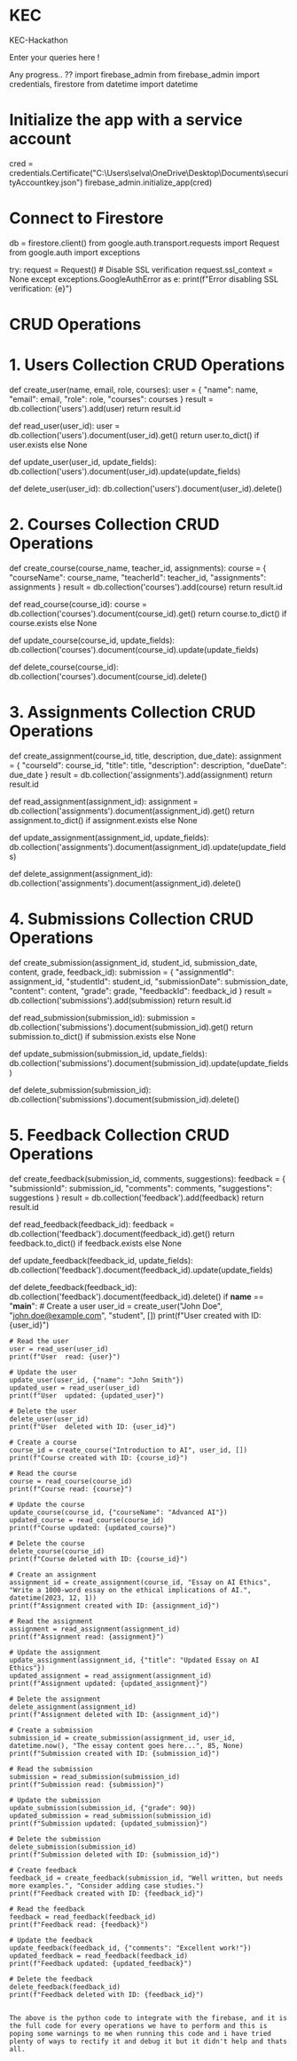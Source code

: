 # KEC
KEC-Hackathon


Enter your queries here !


 Any progress.. ??
import firebase_admin
from firebase_admin import credentials, firestore
from datetime import datetime

# Initialize the app with a service account
cred = credentials.Certificate("C:\\Users\\selva\\OneDrive\\Desktop\\Documents\\securityAccountkey.json")
firebase_admin.initialize_app(cred)

# Connect to Firestore
db = firestore.client()
from google.auth.transport.requests import Request
from google.auth import exceptions

try:
    request = Request()
    # Disable SSL verification
    request.ssl_context = None
except exceptions.GoogleAuthError as e:
    print(f"Error disabling SSL verification: {e}")

# CRUD Operations

# 1. Users Collection CRUD Operations
def create_user(name, email, role, courses):
    user = {
        "name": name,
        "email": email,
        "role": role,
        "courses": courses
    }
    result = db.collection('users').add(user)
    return result.id

def read_user(user_id):
    user = db.collection('users').document(user_id).get()
    return user.to_dict() if user.exists else None

def update_user(user_id, update_fields):
    db.collection('users').document(user_id).update(update_fields)

def delete_user(user_id):
    db.collection('users').document(user_id).delete()

# 2. Courses Collection CRUD Operations
def create_course(course_name, teacher_id, assignments):
    course = {
        "courseName": course_name,
        "teacherId": teacher_id,
        "assignments": assignments
    }
    result = db.collection('courses').add(course)
    return result.id

def read_course(course_id):
    course = db.collection('courses').document(course_id).get()
    return course.to_dict() if course.exists else None

def update_course(course_id, update_fields):
    db.collection('courses').document(course_id).update(update_fields)

def delete_course(course_id):
    db.collection('courses').document(course_id).delete()

# 3. Assignments Collection CRUD Operations
def create_assignment(course_id, title, description, due_date):
    assignment = {
        "courseId": course_id,
        "title": title,
        "description": description,
        "dueDate": due_date
    }
    result = db.collection('assignments').add(assignment)
    return result.id

def read_assignment(assignment_id):
    assignment = db.collection('assignments').document(assignment_id).get()
    return assignment.to_dict() if assignment.exists else None

def update_assignment(assignment_id, update_fields):
    db.collection('assignments').document(assignment_id).update(update_fields)

def delete_assignment(assignment_id):
    db.collection('assignments').document(assignment_id).delete()

# 4. Submissions Collection CRUD Operations
def create_submission(assignment_id, student_id, submission_date, content, grade, feedback_id):
    submission = {
        "assignmentId": assignment_id,
        "studentId": student_id,
        "submissionDate": submission_date,
        "content": content,
        "grade": grade,
        "feedbackId": feedback_id
    }
    result = db.collection('submissions').add(submission)
    return result.id

def read_submission(submission_id):
    submission = db.collection('submissions').document(submission_id).get()
    return submission.to_dict() if submission.exists else None

def update_submission(submission_id, update_fields):
    db.collection('submissions').document(submission_id).update(update_fields)

def delete_submission(submission_id):
    db.collection('submissions').document(submission_id).delete()

# 5. Feedback Collection CRUD Operations
def create_feedback(submission_id, comments, suggestions):
    feedback = {
        "submissionId": submission_id,
        "comments": comments,
        "suggestions": suggestions
    }
    result = db.collection('feedback').add(feedback)
    return result.id

def read_feedback(feedback_id):
    feedback = db.collection('feedback').document(feedback_id).get()
    return feedback.to_dict() if feedback.exists else None

def update_feedback(feedback_id, update_fields):
    db.collection('feedback').document(feedback_id).update(update_fields)

def delete_feedback(feedback_id):
    db.collection('feedback').document(feedback_id).delete()
if __name__ == "__main__":
    # Create a user
    user_id = create_user("John Doe", "john.doe@example.com", "student", [])
    print(f"User  created with ID: {user_id}")

    # Read the user
    user = read_user(user_id)
    print(f"User  read: {user}")

    # Update the user
    update_user(user_id, {"name": "John Smith"})
    updated_user = read_user(user_id)
    print(f"User  updated: {updated_user}")

    # Delete the user
    delete_user(user_id)
    print(f"User  deleted with ID: {user_id}")

    # Create a course
    course_id = create_course("Introduction to AI", user_id, [])
    print(f"Course created with ID: {course_id}")

    # Read the course
    course = read_course(course_id)
    print(f"Course read: {course}")

    # Update the course
    update_course(course_id, {"courseName": "Advanced AI"})
    updated_course = read_course(course_id)
    print(f"Course updated: {updated_course}")

    # Delete the course
    delete_course(course_id)
    print(f"Course deleted with ID: {course_id}")

    # Create an assignment
    assignment_id = create_assignment(course_id, "Essay on AI Ethics", "Write a 1000-word essay on the ethical implications of AI.", datetime(2023, 12, 1))
    print(f"Assignment created with ID: {assignment_id}")

    # Read the assignment
    assignment = read_assignment(assignment_id)
    print(f"Assignment read: {assignment}")

    # Update the assignment
    update_assignment(assignment_id, {"title": "Updated Essay on AI Ethics"})
    updated_assignment = read_assignment(assignment_id)
    print(f"Assignment updated: {updated_assignment}")

    # Delete the assignment
    delete_assignment(assignment_id)
    print(f"Assignment deleted with ID: {assignment_id}")

    # Create a submission
    submission_id = create_submission(assignment_id, user_id, datetime.now(), "The essay content goes here...", 85, None)
    print(f"Submission created with ID: {submission_id}")

    # Read the submission
    submission = read_submission(submission_id)
    print(f"Submission read: {submission}")

    # Update the submission
    update_submission(submission_id, {"grade": 90})
    updated_submission = read_submission(submission_id)
    print(f"Submission updated: {updated_submission}")

    # Delete the submission
    delete_submission(submission_id)
    print(f"Submission deleted with ID: {submission_id}")

    # Create feedback
    feedback_id = create_feedback(submission_id, "Well written, but needs more examples.", "Consider adding case studies.")
    print(f"Feedback created with ID: {feedback_id}")

    # Read the feedback
    feedback = read_feedback(feedback_id)
    print(f"Feedback read: {feedback}")

    # Update the feedback
    update_feedback(feedback_id, {"comments": "Excellent work!"})
    updated_feedback = read_feedback(feedback_id)
    print(f"Feedback updated: {updated_feedback}")

    # Delete the feedback
    delete_feedback(feedback_id)
    print(f"Feedback deleted with ID: {feedback_id}")


    The above is the python code to integrate with the firebase, and it is the full code for every operations we have to perform and this is poping some warnings to me when running this code and i have tried plenty of ways to rectify it and debug it but it didn't help and thats all.
